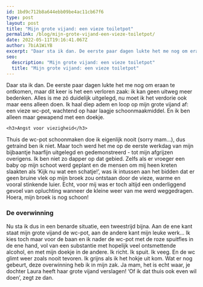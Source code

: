 ```yaml
---
id: 1bd9c712b8a644ebb09be4ac11cb67f6
type: post
layout: post
title: "Mijn grote vijand: een vieze toiletpot"
permalink: /blog/mijn-grote-vijand-een-vieze-toiletpot/
date: 2022-05-11T19:16:41.067Z
author: 7biA1WiYB
excerpt: "Daar sta ik dan. De eerste paar dagen lukte het me nog om eraan te ontkomen, maar dit keer is het een verloren zaak: ik kan geen uitweg meer bedenken. Alles is me zó duidelijk uitgelegd, nu moet ik het verdorie ook maar eens alleen doen. Ik haal diep adem en loop op mijn grote vijand af: een vieze wc-pot, wachtend op haar laagje schoonmaakmiddel. En ik ben alleen maar gewapend met een doekje.   "
seo:
  description: "Mijn grote vijand: een vieze toiletpot"
  title: "Mijn grote vijand: een vieze toiletpot"
---
```

Daar sta ik dan. De eerste paar dagen lukte het me nog om eraan te ontkomen, maar dit keer is het een verloren zaak: ik kan geen uitweg meer bedenken. Alles is me zó duidelijk uitgelegd, nu moet ik het verdorie ook maar eens alleen doen. Ik haal diep adem en loop op mijn grote vijand af: een vieze wc-pot, wachtend op haar laagje schoonmaakmiddel. En ik ben alleen maar gewapend met een doekje.   

    <h3>Angst voor viezigheid</h3>
<p>Thuis de wc-pot schoonmaken doe ik eigenlijk nooit (sorry mam...), dus getraind ben ik niet. Maar toch werd het me op de eerste werkdag van mijn bijbaantje haarfijn uitgelegd en gedemonstreerd - tot mijn afgrijzen overigens. Ik ben niet zo dapper op dat gebied. Zelfs als er vroeger een baby op mijn schoot werd geplant en de mensen om mij heen kreten slaakten als ‘Kijk nu wat een schatje!’, was ik intussen aan het bidden dat er geen bruine vlek op mijn broek zou ontstaan door de vieze, warme en vooral stinkende luier. Echt, voor mij was er toch altijd een onderliggend gevoel van opluchting wanneer de kleine weer van me werd weggedragen. Hoera, mijn broek is nog schoon!</p>
<h3>De overwinning</h3>
<p>Nu sta ik dus in een benarde situatie, een tweestrijd bijna. Aan de ene kant staat mijn grote vijand de wc-pot, aan de andere kant mijn leuke werk... Ik kies toch maar voor de baan en ik nader de wc-pot met de roze spuitfles in de ene hand, vol van een substantie met hopelijk veel ontsmettende alcohol, en met mijn doekje in de andere. Ik richt. Ik spuit. Ik veeg. En de wc glimt weer zoals nooit tevoren. Ik grijns als ik het hokje uit kom. Wat er nog gebeurt, deze overwinning heb ik in mijn zak. Ja mam, het is echt waar, je dochter Laura heeft haar grote vijand verslagen! ‘Of ik dat thuis ook even wil doen’, zegt ze dan.</p>  

